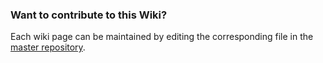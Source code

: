 ### Want to contribute to this Wiki?

Each wiki page can be maintained by editing the corresponding file in the [master repository](https://github.com/sandraros/Quality-SAP-Q-A-wiki).